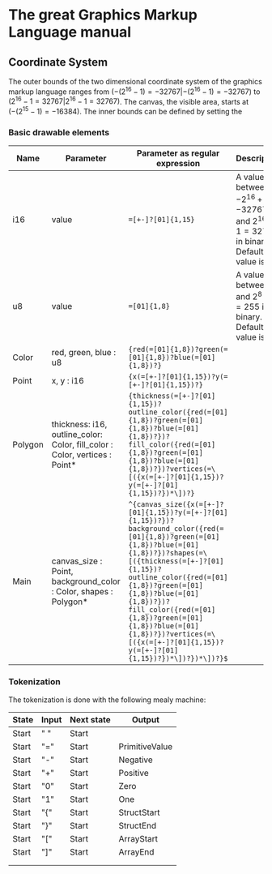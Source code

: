 # The great Graphics Markup Language manual

## Coordinate System

The outer bounds of the two dimensional coordinate system of the graphics markup language ranges from $(-(2^{16}-1)=-32767|-(2^{16}-1)=-32767)$ to $(2^{16}-1=32767|2^{16}-1=32767)$. The canvas, the visible area, starts at $(-(2^{15}-1)=-16384)$. The inner bounds can be defined by setting the

### Basic drawable elements

| Name    | Parameter                                                                    | Parameter as regular expression                                                                                                                                                                                                                                                                                                                                                           | Description                                                                            |
| ------- | ---------------------------------------------------------------------------- | ----------------------------------------------------------------------------------------------------------------------------------------------------------------------------------------------------------------------------------------------------------------------------------------------------------------------------------------------------------------------------------------- | -------------------------------------------------------------------------------------- |
| i16     | value                                                                        | `=[+-]?[01]{1,15}`                                                                                                                                                                                                                                                                                                                                                                        | A value between $-2^{16}+1=-32767$ and $2^{16}-1=32767$ in binary. Default value is 0. |
| u8      | value                                                                        | `=[01]{1,8}`                                                                                                                                                                                                                                                                                                                                                                              | A value between $0$ and $2^{8}-1=255$ in binary. Default value is 0.                   |
| Color   | red, green, blue : u8                                                        | `{red(=[01]{1,8})?green(=[01]{1,8})?blue(=[01]{1,8})?}`                                                                                                                                                                                                                                                                                                                                   |
| Point   | x, y : i16                                                                   | `{x(=[+-]?[01]{1,15})?y(=[+-]?[01]{1,15})?}`                                                                                                                                                                                                                                                                                                                                              |
| Polygon | thickness: i16, outline_color: Color, fill_color : Color, vertices : Point\* | `{thickness(=[+-]?[01]{1,15})?outline_color({red(=[01]{1,8})?green(=[01]{1,8})?blue(=[01]{1,8})?})?fill_color({red(=[01]{1,8})?green(=[01]{1,8})?blue(=[01]{1,8})?})?vertices(=\[({x(=[+-]?[01]{1,15})?y(=[+-]?[01]{1,15})?})*\])?}`                                                                                                                                                      |
| Main    | canvas_size : Point, background_color : Color, shapes : Polygon\*            | `^{canvas_size({x(=[+-]?[01]{1,15})?y(=[+-]?[01]{1,15})?})?background_color({red(=[01]{1,8})?green(=[01]{1,8})?blue(=[01]{1,8})?})?shapes(=\[({thickness(=[+-]?[01]{1,15})?outline_color({red(=[01]{1,8})?green(=[01]{1,8})?blue(=[01]{1,8})?})?fill_color({red(=[01]{1,8})?green(=[01]{1,8})?blue(=[01]{1,8})?})?vertices(=\[({x(=[+-]?[01]{1,15})?y(=[+-]?[01]{1,15})?})*\])?})*\])?}$` |

### Tokenization

The tokenization is done with the following mealy machine:

| State | Input | Next state | Output         |
| ----- | ----- | ---------- | -------------- |
| Start | " "   | Start      |                |
| Start | "="   | Start      | PrimitiveValue |
| Start | "-"   | Start      | Negative       |
| Start | "+"   | Start      | Positive       |
| Start | "0"   | Start      | Zero           |
| Start | "1"   | Start      | One            |
| Start | "{"   | Start      | StructStart    |
| Start | "}"   | Start      | StructEnd      |
| Start | "["   | Start      | ArrayStart     |
| Start | "]"   | Start      | ArrayEnd       |
|       |       |            |                |
|       |       |            |                |
